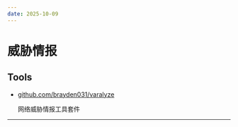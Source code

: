 ```yaml
---
date: 2025-10-09
---
```


# 威胁情报

## Tools

- [github.com/brayden031/varalyze](https://github.com/brayden031/varalyze)

  网络威胁情报工具套件

----

